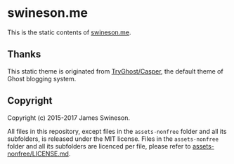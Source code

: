 # swineson.me

This is the static contents of [swineson.me](https://swineson.me).

## Thanks

This static theme is originated from [TryGhost/Casper](https://github.com/TryGhost/Casper), the default theme of Ghost blogging system.

## Copyright

Copyright (c) 2015-2017 James Swineson.

All files in this repository, except files in the `assets-nonfree` folder and all its subfolders, is released under the MIT license. Files in the `assets-nonfree` folder and all its subfolders are licenced per file, please refer to [assets-nonfree/LICENSE.md](blob/master/assets-nonfree/LICENSE.md).